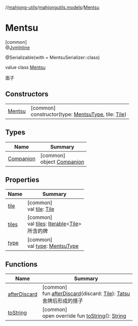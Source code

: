 //[mahjong-utils](../../../index.md)/[mahjongutils.models](../index.md)/[Mentsu](index.md)

# Mentsu

[common]\
@[JvmInline](https://kotlinlang.org/api/latest/jvm/stdlib/kotlin-stdlib/kotlin.jvm/-jvm-inline/index.html)

@Serializable(with = MentsuSerializer::class)

value class [Mentsu](index.md)

面子

## Constructors

| | |
|---|---|
| [Mentsu](-mentsu.md) | [common]<br>constructor(type: [MentsuType](../-mentsu-type/index.md), tile: [Tile](../-tile/index.md)) |

## Types

| Name | Summary |
|---|---|
| [Companion](-companion/index.md) | [common]<br>object [Companion](-companion/index.md) |

## Properties

| Name | Summary |
|---|---|
| [tile](tile.md) | [common]<br>val [tile](tile.md): [Tile](../-tile/index.md) |
| [tiles](tiles.md) | [common]<br>val [tiles](tiles.md): [Iterable](https://kotlinlang.org/api/latest/jvm/stdlib/kotlin-stdlib/kotlin.collections/-iterable/index.html)&lt;[Tile](../-tile/index.md)&gt;<br>所含的牌 |
| [type](type.md) | [common]<br>val [type](type.md): [MentsuType](../-mentsu-type/index.md) |

## Functions

| Name | Summary |
|---|---|
| [afterDiscard](after-discard.md) | [common]<br>fun [afterDiscard](after-discard.md)(discard: [Tile](../-tile/index.md)): [Tatsu](../-tatsu/index.md)<br>舍牌后形成的搭子 |
| [toString](to-string.md) | [common]<br>open override fun [toString](to-string.md)(): [String](https://kotlinlang.org/api/latest/jvm/stdlib/kotlin-stdlib/kotlin/-string/index.html) |
